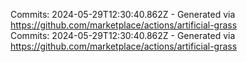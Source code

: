 Commits: 2024-05-29T12:30:40.862Z - Generated via https://github.com/marketplace/actions/artificial-grass
<br>
Commits: 2024-05-29T12:30:40.862Z - Generated via https://github.com/marketplace/actions/artificial-grass
<br>
